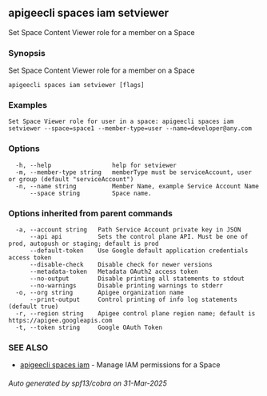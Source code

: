 ## apigeecli spaces iam setviewer

Set Space Content Viewer role for a member on a Space

### Synopsis

Set Space Content Viewer role for a member on a Space

```
apigeecli spaces iam setviewer [flags]
```

### Examples

```
Set Space Viewer role for user in a space: apigeecli spaces iam setviewer --space=space1 --member-type=user --name=developer@any.com
```

### Options

```
  -h, --help                 help for setviewer
  -m, --member-type string   memberType must be serviceAccount, user or group (default "serviceAccount")
  -n, --name string          Member Name, example Service Account Name
      --space string         Space name.
```

### Options inherited from parent commands

```
  -a, --account string   Path Service Account private key in JSON
      --api api          Sets the control plane API. Must be one of prod, autopush or staging; default is prod
      --default-token    Use Google default application credentials access token
      --disable-check    Disable check for newer versions
      --metadata-token   Metadata OAuth2 access token
      --no-output        Disable printing all statements to stdout
      --no-warnings      Disable printing warnings to stderr
  -o, --org string       Apigee organization name
      --print-output     Control printing of info log statements (default true)
  -r, --region string    Apigee control plane region name; default is https://apigee.googleapis.com
  -t, --token string     Google OAuth Token
```

### SEE ALSO

* [apigeecli spaces iam](apigeecli_spaces_iam.md)	 - Manage IAM permissions for a Space

###### Auto generated by spf13/cobra on 31-Mar-2025
